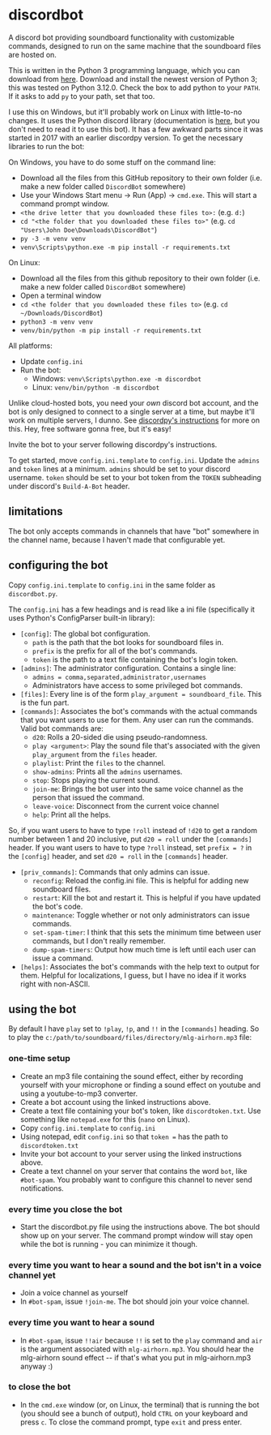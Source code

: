 # discordbot
A discord bot providing soundboard functionality with customizable commands, designed to run on the same machine that the soundboard files are hosted on.

This is written in the Python 3 programming language, which you can download from [here](https://python.org). Download and install the newest version of Python 3; this was tested on Python 3.12.0. Check the box to add python to your `PATH`. If it asks to add `py` to your path, set that too.

I use this on Windows, but it'll probably work on Linux with little-to-no changes. It uses the Python discord library (documentation is [here](https://discordpy.readthedocs.io/), but you don't need to read it to use this bot). It has a few awkward parts since it was started in 2017 with an earlier discordpy version. To get the necessary libraries to run the bot:

On Windows, you have to do some stuff on the command line:
* Download all the files from this GitHub repository to their own folder (i.e. make a new folder called `DiscordBot` somewhere)
* Use your Windows Start menu -> Run (App) -> `cmd.exe`. This will start a command prompt window.
* `<the drive letter that you downloaded these files to>:` (e.g. `d:`)
* `cd "<the folder that you downloaded these files to>"` (e.g. `cd "Users\John Doe\Downloads\DiscordBot"`)
* `py -3 -m venv venv`
* `venv\Scripts\python.exe -m pip install -r requirements.txt`

On Linux:
* Download all the files from this github repository to their own folder (i.e. make a new folder called `DiscordBot` somewhere)
* Open a terminal window
* `cd <the folder that you downloaded these files to>` (e.g. `cd ~/Downloads/DiscordBot`)
* `python3 -m venv venv`
* `venv/bin/python -m pip install -r requirements.txt`

All platforms:
* Update `config.ini`
* Run the bot:
  * Windows: `venv\Scripts\python.exe -m discordbot`
  * Linux: `venv/bin/python -m discordbot`

Unlike cloud-hosted bots, you need your _own_ discord bot account, and the bot is only designed to connect to a single server at a time, but maybe it'll work on multiple servers, I dunno. See [discordpy's instructions](https://discordpy.readthedocs.io/en/stable/discord.html#discord-intro) for more on this. Hey, free software gonna free, but it's easy!

Invite the bot to your server following discordpy's instructions.

To get started, move `config.ini.template` to `config.ini`. Update the `admins` and `token` lines at a minimum. `admins` should be set to your discord username. `token` should be set to your bot token from the `TOKEN` subheading under discord's `Build-A-Bot` header.

## limitations

The bot only accepts commands in channels that have "bot" somewhere in the channel name, because I haven't made that configurable yet.

## configuring the bot

Copy `config.ini.template` to `config.ini` in the same folder as `discordbot.py`.

The `config.ini` has a few headings and is read like a ini file (specifically it uses Python's ConfigParser built-in library):
* `[config]`: The global bot configuration.
  * `path` is the path that the bot looks for soundboard files in.
  * `prefix` is the prefix for all of the bot's commands.
  * `token` is the path to a text file containing the bot's login token.
* `[admins]`: The administrator configuration. Contains a single line:
  * `admins = comma,separated,administrator,usernames`
  * Administrators have access to some privileged bot commands.
* `[files]`: Every line is of the form `play_argument = soundboard_file`. This is the fun part.
* `[commands]`: Associates the bot's commands with the actual commands that you want users to use for them. Any user can run the commands. Valid bot commands are:
  * `d20`: Rolls a 20-sided die using pseudo-randomness.
  * `play <argument>`: Play the sound file that's associated with the given `play_argument` from the `files` header.
  * `playlist`: Print the `files` to the channel.
  * `show-admins`: Prints all the `admins` usernames.
  * `stop`: Stops playing the current sound.
  * `join-me`: Brings the bot user into the same voice channel as the person that issued the command.
  * `leave-voice`: Disconnect from the current voice channel
  * `help`: Print all the helps.

So, if you want users to have to type `!roll` instead of `!d20` to get a random number between 1 and 20 inclusive, put `d20 = roll` under the `[commands]` header. If you want users to have to type `?roll` instead, set `prefix = ?` in the `[config]` header, and set `d20 = roll` in the `[commands]` header.

* `[priv_commands]`: Commands that only admins can issue.
  * `reconfig`: Reload the config.ini file. This is helpful for adding new soundboard files.
  * `restart`: Kill the bot and restart it. This is helpful if you have updated the bot's code.
  * `maintenance`: Toggle whether or not only administrators can issue commands.
  * `set-spam-timer`: I think that this sets the minimum time between user commands, but I don't really remember.
  * `dump-spam-timers`: Output how much time is left until each user can issue a command.
* `[helps]`: Associates the bot's commands with the help text to output for them. Helpful for localizations, I guess, but I have no idea if it works right with non-ASCII.

## using the bot

By default I have `play` set to `!play`, `!p`, and `!!` in the `[commands]` heading. So to play the `c:/path/to/soundboard/files/directory/mlg-airhorn.mp3` file:

### one-time setup
* Create an mp3 file containing the sound effect, either by recording yourself with your microphone or finding a sound effect on youtube and using a youtube-to-mp3 converter.
* Create a bot account using the linked instructions above.
* Create a text file containing your bot's token, like `discordtoken.txt`. Use something like `notepad.exe` for this (`nano` on Linux).
* Copy `config.ini.template` to `config.ini`
* Using notepad, edit `config.ini` so that `token =` has the path to `discordtoken.txt`
* Invite your bot account to your server using the linked instructions above.
* Create a text channel on your server that contains the word `bot`, like `#bot-spam`. You probably want to configure this channel to never send notifications.

### every time you close the bot
* Start the discordbot.py file using the instructions above. The bot should show up on your server. The command prompt window will stay open while the bot is running - you can minimize it though.

### every time you want to hear a sound and the bot isn't in a voice channel yet
* Join a voice channel as yourself
* In `#bot-spam`, issue `!join-me`. The bot should join your voice channel.

### every time you want to hear a sound
* In `#bot-spam`, issue `!!air` because `!!` is set to the `play` command and `air` is the argument associated with `mlg-airhorn.mp3`. You should hear the mlg-airhorn sound effect -- if that's what you put in mlg-airhorn.mp3 anyway :)

### to close the bot
* In the `cmd.exe` window (or, on Linux, the terminal) that is running the bot (you should see a bunch of output), hold `CTRL` on your keyboard and press `c`. To close the command prompt, type `exit` and press enter.